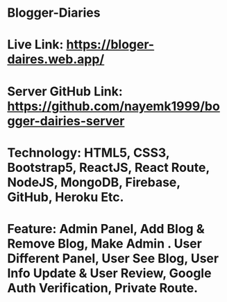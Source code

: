# Blogger-Diaries
# Live Link: https://bloger-daires.web.app/
# Server GitHub Link: https://github.com/nayemk1999/bogger-dairies-server
# Technology: HTML5, CSS3, Bootstrap5, ReactJS, React Route, NodeJS, MongoDB, Firebase, GitHub, Heroku Etc.
# Feature: Admin Panel, Add Blog & Remove Blog, Make Admin . User Different Panel, User See Blog, User Info Update & User Review, Google Auth Verification, Private Route.
